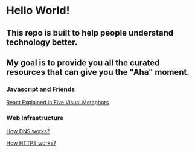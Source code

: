 # Hello World! 

## This repo is built to help people understand technology better.

## My goal is to provide you all the curated resources that can give you the "Aha" moment.


### Javascript and Friends

[React Explained in Five Visual Metaphors](https://maggieappleton.com/reactpotato)


### Web Infrastructure

[How DNS works?](https://howdns.works/ep1/)

[How HTTPS works?](https://howhttps.works/why-do-we-need-https/)